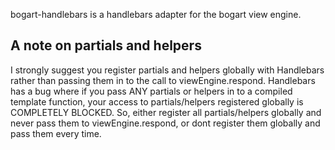 bogart-handlebars is a handlebars adapter for the bogart view engine.

## A note on partials and helpers
I strongly suggest you register partials and helpers globally with Handlebars rather than passing them in to the call to viewEngine.respond. Handlebars has a bug where if you pass ANY partials or helpers in to a compiled template function, your access to partials/helpers registered globally is COMPLETELY BLOCKED. So, either register all partials/helpers globally and never pass them to viewEngine.respond, or dont register them globally and pass them every time.

